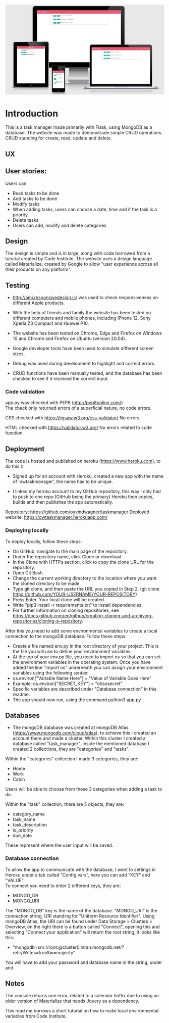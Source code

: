 ![](assets/images/readme-image.jpg)

# Introduction
This is a task manager made primarily with Flask, using MongoDB as a database. The website was made to demonstrade simple CRUD operations. CRUD standing for create, read, update and delete. 
  
## UX
## User stories:  
Users can:
* Read tasks to be done
* Add tasks to be done
* Modify tasks
* When adding tasks, users can choose a date, time and if the task is a priority.
* Delete tasks 
* Users can add, modify and delete categories
  
## Design  
The design is simple and is in large, along with code borrowed from a tutorial created by Code Institute. The website uses a design language called Materialize, created by Google to allow "user experience across all their products on any platform".

## Testing
* http://ami.responsivedesign.is/ was used to check responsiveness on different Apple products.
  
* With the help of friends and family the website has been tested on different computers and mobile phones, including iPhone 12, Sony Xperia Z3 Compact and Huawei P10.
  
* The website has been tested on Chrome, Edge and Firefox on Windows 10 and Chrome and Firefox on Ubuntu (version 20.04).
  
* Google developer tools have been used to simulate different screen sizes.
  
* Debug was used during development to highlight and correct errors.
  
* CRUD functions have been manually tested, and the database has been checked to see if it received the correct input.

### Code validation
app.py was checked with PEP8 (http://pep8online.com/)  
The check only returned errors of a superficial nature, no code errors.
  
CSS checked with https://jigsaw.w3.org/css-validator/
No errors.
  
HTML checked with https://validator.w3.org/
No errors related to code function.

  
## Deployment
The code is hosted and published on heroku (https://www.heroku.com), to do this I:
  
* Signed up for an account with Heroku, created a new app with the name of 'owtaskmanager', the name has to be unique.
  
* I linked my heroku account to my GitHub repository, this way I only had to push to one repo (GitHub being the primary) Heroku then copies, builds and then publishes the app automatically.
  
Repository: https://github.com/oyvindwagner/taskmanager
Deployed website: https://owtaskmanager.herokuapp.com/
  
### Deploying locally
To deploy locally, follow these steps:  
  
* On GitHub, navigate to the main page of the repository.
* Under the repository name, click Clone or download.
* In the Clone with HTTPs section, click to copy the clone URL for the repository.
* Open Git Bash.
* Change the current working directory to the location where you want the cloned directory to be made.
* Type git clone, and then paste the URL you copied in Step 2. (git clone https://github.com/YOUR-USERNAME/YOUR-REPOSITORY)
* Press Enter. Your local clone will be created.
* Write "pip3 install -r requirements.txt" to install dependencies.
* For further information on cloning repositories, see https://docs.github.com/en/github/creating-cloning-and-archiving-repositories/cloning-a-repository.
  
 After this you need to add some environmental variables to create a local connection to the mongoDB database. Follow these steps:
   
 * Create a file named env.py in the root directory of your project. This is the file you will use to define your environment variables.
 * At the top of your env.py  file, you need to import os so that you can set the environment variables in the operating system. Once you have added the line “import os” underneath you can assign your environment variables using the following syntax: 
 * os.environ["Variable Name Here"] = "Value of Variable Goes Here" 
 * Example: os.environ["SECRET_KEY"] = "ohsosecret" 
 * Specific variables are described under "Database connection" in this readme.
 * The app should now run, using the command python3 app.py
  
## Databases
  
* The mongoDB database was created at mongoDB Atlas (https://www.mongodb.com/cloud/atlas), to achieve this I created an account there and made a cluster. Within this cluster I created a database called "task_manager". Inside the mentioned database I created 2 collections, they are "categories" and "tasks".
  
Within the "categories" collection I made 3 categories, they are:
  
* Home
* Work
* Cabin
  
Users will be able to choose from these 3 categories when adding a task to do.
  
Within the "task" collection, there are 5 objects, they are:
  
* category_name
* task_name
* task_description
* is_priority
* due_date
  
These represent where the user input will be saved.
  
### Database connection
  
To allow the app to communicate with the database, I went to settings in Heroku under a tab called "Config vars", here you can add "KEY" and "VALUE".  
To connect you need to enter 2 different keys, they are:  
* MONGO_DB
* MONGO_URI
  
The "MONGO_DB" key is the name of the database. "MONGO_URI" is the connection string, URI standing for "Uniform Resource Identifier". Using mongoDB Atlas, the URI can be found under Data Storage > Clusters > Overview, on the right there is a button called "Connect", opening this and selecting "Connect your application" will return the root string, it looks like this:  
  
* "mongodb+srv://root:<password>@cluster0.lnran.mongodb.net/<dbname>?retryWrites=true&w=majority"
  
You will have to add your password and database name in the string, under <password> and <dbname>.
  
## Notes
The console returns one error, related to a calendar hotfix due to using an older version of Materialize that needs Jquery as a dependency. 
  
This read me borrows a short tutorial on how to make local environmental variables from Code Institute.
